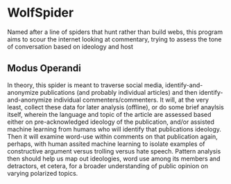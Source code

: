 # WolfSpider
Named after a line of spiders that hunt rather than build webs, this program aims to scour the internet looking at commentary, trying to assess the tone of conversation based on ideology and host

## Modus Operandi
In theory, this spider is meant to traverse social media, identify-and-anonymize publications (and probably individual articles) and then identify-and-anonymize individual commenters/commenters.  It will, at the very least, collect these data for later analysis (offline), or do some brief anaylsis itself, wherein the language and topic of the article are assessed based either on pre-acknowledged ideology of the publication, and/or assisted machine learning from humans who will identify that publications ideology.  Then it will examine word-use within comments on that publication again, perhaps, with human assited machine learning to isolate examples of constructive argument versus trolling versus hate speech.  Pattern analysis then should help us map out ideologies, word use among its members and detractors, et cetera, for a broader understanding of public opinion on varying polarized topics.
